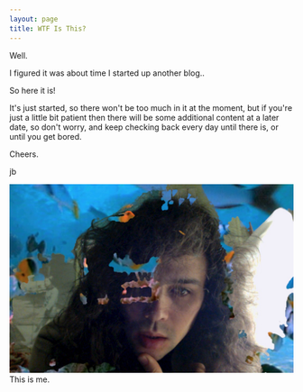 ```yaml
---
layout: page
title: WTF Is This?
---
```


Well.

I figured it was about time I started up another blog..

So here it is!

It's just started, so there won't be too much in it at the moment, but if you're just a little bit patient then there will be some additional content at a later date, so don't worry, and keep checking back every day until there is, or until you get bored.

Cheers.

jb


![how do i do an image again](assets/josh-messiah.jpg "This is rather awkward")  
This is me.
